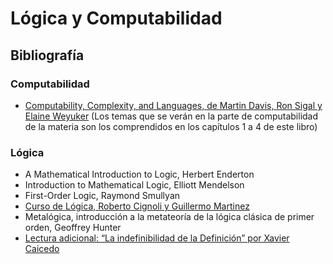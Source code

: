Lógica y Computabilidad
=======================

Bibliografía
------------

### Computabilidad
- [Computability, Complexity, and Languages, de Martin Davis, Ron Sigal y Elaine Weyuker](davis-sigal-elaine_computability-complexity-and-languages_2nd-edition.pdf) (Los temas que se verán en la parte de computabilidad de la materia son los comprendidos en los capítulos 1 a 4 de este libro)

### Lógica
* A Mathematical Introduction to Logic, Herbert Enderton
* Introduction to Mathematical Logic, Elliott Mendelson 
* First-Order Logic, Raymond Smullyan
* [Curso de Lógica, Roberto Cignoli y Guillermo Martinez](bibliografia/cignoli-martinez.pdf)
* Metalógica, introducción a la metateoría de la lógica clásica de primer orden, Geoffrey Hunter
* [Lectura adicional: “La indefinibilidad de la Definición” por Xavier Caicedo](bibliografia/caicedo.djvu)